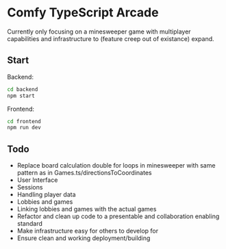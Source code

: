 # Comfy TypeScript Arcade

Currently only focusing on a minesweeper game with multiplayer capabilities and infrastructure to (feature creep out of existance) expand.

## Start

Backend:

```bash
cd backend
npm start
```

Frontend:

```bash
cd frontend
npm run dev
```

## Todo

-   Replace board calculation double for loops in minesweeper with same pattern as in Games.ts/directionsToCoordinates
-   User Interface
-   Sessions
-   Handling player data
-   Lobbies and games
-   Linking lobbies and games with the actual games
-   Refactor and clean up code to a presentable and collaboration enabling standard
-   Make infrastructure easy for others to develop for
-   Ensure clean and working deployment/building
